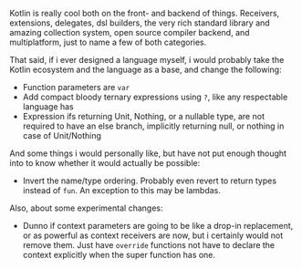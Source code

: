 Kotlin is really cool both on the front- and backend of things. Receivers, extensions,
delegates, dsl builders, the very rich standard library and amazing collection system,
open source compiler backend, and multiplatform, just to name a few of both categories.

That said, if i ever designed a language myself, i would probably take the Kotlin ecosystem
and the language as a base, and change the following:

- Function parameters are `var`
- Add compact bloody ternary expressions using `?`, like any respectable language has
- Expression ifs returning Unit, Nothing, or a nullable type, are not required to have an 
  else branch, implicitly returning null, or nothing in case of Unit/Nothing

And some things i would personally like, but have not put enough thought into to know
whether it would actually be possible:

- Invert the name/type ordering. Probably even revert to return types instead of `fun`.
  An exception to this may be lambdas.

Also, about some experimental changes:

- Dunno if context parameters are going to be like a drop-in replacement, or as powerful
  as context receivers are now, but i certainly would not remove them. Just have `override`
  functions not have to declare the context explicitly when the super function has one.
